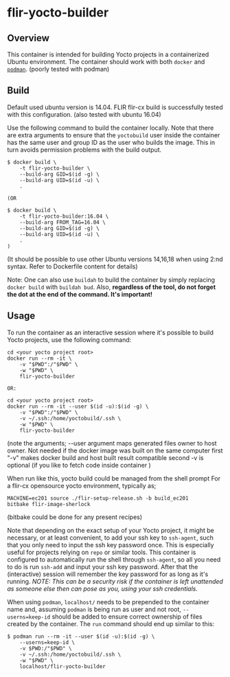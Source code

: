 flir-yocto-builder
===================

Overview
--------
This container is intended for building Yocto projects in a containerized
Ubuntu environment. The container should work with both `docker` and
[`podman`](https://podman.io).
(poorly tested with podman)

Build
-----
Default used ubuntu version is 14.04. FLIR flir-cx build is successfully tested
with this configuration. (also tested with ubuntu 16.04) 

Use the following command to build the container locally. 
Note that there are extra arguments to ensure that the `yoctobuild` user 
inside the container has the same user and group ID as the user who builds 
the image.
This in turn avoids permission problems with the build output.

~~~console
$ docker build \
    -t flir-yocto-builder \
    --build-arg GID=$(id -g) \
    --build-arg UID=$(id -u) \
    .

(OR

$ docker build \
    -t flir-yocto-builder:16.04 \
    --build-arg FROM_TAG=16.04 \
    --build-arg GID=$(id -g) \
    --build-arg UID=$(id -u) \
    .
)
~~~

(It should be possible to use other Ubuntu versions 14,16,18 when using
2:nd syntax. Refer to Dockerfile content for details)

Note: One can also use `buildah` to build the container by simply replacing
`docker build` with `buildah bud`. Also, **regardless of the tool, do not
forget the dot at the end of the command. It's important!**

Usage
-----
To run the container as an interactive session where it's possible to build
Yocto projects, use the following command:

~~~console
cd <your yocto project root>
docker run --rm -it \
    -v "$PWD":/"$PWD" \
    -w "$PWD" \
    flir-yocto-builder

OR:

cd <your yocto project root>
docker run --rm -it --user $(id -u):$(id -g) \
    -v "$PWD":/"$PWD" \
    -v ~/.ssh:/home/yoctobuild/.ssh \
    -w "$PWD" \
    flir-yocto-builder
~~~

(note the arguments; 
--user argument maps generated files owner to host owner. Not needed if 
the docker image was built on the same computer
first "-v" makes docker build and host built result compatible 
second -v is optional (if you like to fetch code inside container
)

When run like this, yocto build could be managed from the shell prompt
For a flir-cx opensource yocto environment, typically as;
~~~console
MACHINE=ec201 source ./flir-setup-release.sh -b build_ec201
bitbake flir-image-sherlock
~~~
(bitbake could be done for any present recipes)

Note that depending on the exact setup of your Yocto project, it might be
necessary, or at least convenient, to add your ssh key to `ssh-agent`, such
that you only need to input the ssh key password once. This is especially
useful for projects relying on `repo` or similar tools. This container is
configured to automatically run the shell through `ssh-agent`, so all you need
to do is run `ssh-add` and input your ssh key password. After that the
(interactive) session will remember the key password for as long as it's
running. *NOTE: This can be a security risk if the container is left unattended
as someone else then can pose as you, using your ssh credentials.*

When using `podman`, `localhost/` needs to be prepended to the container name
and, assuming `podman` is being run as user and not root, `--userns=keep-id`
should be added to ensure correct ownership of files created by the container.
The `run` command should end up similar to this:

~~~console
$ podman run --rm -it --user $(id -u):$(id -g) \
    --userns=keep-id \
    -v $PWD:/"$PWD" \
    -v ~/.ssh:/home/yoctobuild/.ssh \
    -w "$PWD" \
    localhost/flir-yocto-builder
~~~

